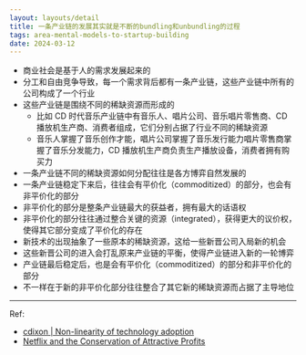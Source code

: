 ```yaml
---
layout: layouts/detail
title: 一条产业链的发展其实就是不断的bundling和unbundling的过程
tags: area-mental-models-to-startup-building
date: 2024-03-12
---
```

* 商业社会是基于人的需求发展起来的
* 分工和自由竞争导致，每一个需求背后都有一条产业链，这些产业链中所有的公司构成了一个行业
* 这些产业链是围绕不同的稀缺资源而形成的
  * 比如 CD 时代音乐产业链中有音乐人、唱片公司、音乐唱片零售商、CD 播放机生产商、消费者组成，它们分别占据了行业不同的稀缺资源
  * 音乐人掌握了音乐创作才能，唱片公司掌握了音乐发行能力唱片零售商掌握了音乐分发能力，CD 播放机生产商负责生产播放设备，消费者拥有购买力
* 一条产业链不同的稀缺资源如何分配往往是各方博弈自然发展的
* 一条产业链稳定下来后，往往会有平价化（commoditized）的部分，也会有非平价化的部分
* 非平价化的部分是整条产业链最大的获益者，拥有最大的话语权
* 非平价化的部分往往通过整合关键的资源（integrated），获得更大的议价权，使得其它部分变成了平价化的存在
* 新技术的出现抽象了一些原本的稀缺资源，这给一些新晋公司入局新的机会
* 这些新晋公司的进入会打乱原来产业链的平衡，使得产业链进入新的一轮博弈
* 产业链最后稳定后，也是会有平价化（commoditized）的部分和非平价化的部分
* 不一样在于新的非平价化部分往往整合了其它新的稀缺资源而占据了主导地位

---

Ref:
- <a href="https://cdixon.org/2009/09/10/non-linearity-of-technology-adoption" target="_blank">cdixon | Non-linearity of technology adoption</a>
- <a href="https://stratechery.com/2015/netflix-and-the-conservation-of-attractive-profits/" target="_blank">Netflix and the Conservation of Attractive Profits</a>